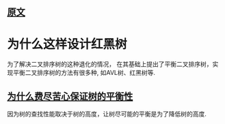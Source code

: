 ## [原文]()

# 为什么这样设计红黑树

为了解决二叉排序树的这种退化的情况，
在其基础上提出了平衡二叉排序树，实现平衡二叉排序树的方法有很多种,
如AVL树、红黑树等.


## [为什么费尽苦心保证树的平衡性](03、02.为什么费尽苦心保证树的平衡性.md)

因为树的查找性能取决于树的高度，让树尽可能的平衡是为了降低树的高度.